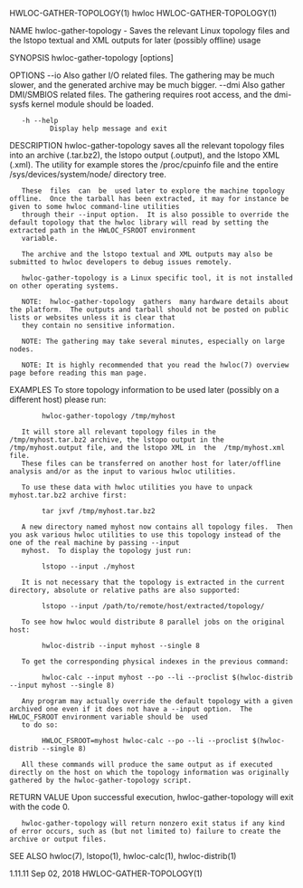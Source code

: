 HWLOC-GATHER-TOPOLOGY(1)                                                                  hwloc                                                                  HWLOC-GATHER-TOPOLOGY(1)

NAME
       hwloc-gather-topology - Saves the relevant Linux topology files and the lstopo textual and XML outputs for later (possibly offline) usage

SYNOPSIS
       hwloc-gather-topology [options] <path>

OPTIONS
       --io   Also gather I/O related files.  The gathering may be much slower, and the generated archive may be much bigger.  --dmi Also gather DMI/SMBIOS related files.  The gathering
              requires root access, and the dmi-sysfs kernel module should be loaded.

       -h --help
              Display help message and exit

DESCRIPTION
       hwloc-gather-topology saves all the relevant topology files into an archive (<path>.tar.bz2), the lstopo output (<path>.output), and the lstopo XML (<path>.xml).  The utility for
       example stores the /proc/cpuinfo file and the entire /sys/devices/system/node/ directory tree.

       These  files  can  be  used later to explore the machine topology offline.  Once the tarball has been extracted, it may for instance be given to some hwloc command-line utilities
       through their --input option.  It is also possible to override the default topology that the hwloc library will read by setting the extracted path in the HWLOC_FSROOT environment
       variable.

       The archive and the lstopo textual and XML outputs may also be submitted to hwloc developers to debug issues remotely.

       hwloc-gather-topology is a Linux specific tool, it is not installed on other operating systems.

       NOTE:  hwloc-gather-topology  gathers  many hardware details about the platform.  The outputs and tarball should not be posted on public lists or websites unless it is clear that
       they contain no sensitive information.

       NOTE: The gathering may take several minutes, especially on large nodes.

       NOTE: It is highly recommended that you read the hwloc(7) overview page before reading this man page.

EXAMPLES
       To store topology information to be used later (possibly on a different host) please run:

            hwloc-gather-topology /tmp/myhost

       It will store all relevant topology files in the /tmp/myhost.tar.bz2 archive, the lstopo output in the /tmp/myhost.output file, and the lstopo XML in  the  /tmp/myhost.xml  file.
       These files can be transferred on another host for later/offline analysis and/or as the input to various hwloc utilities.

       To use these data with hwloc utilities you have to unpack myhost.tar.bz2 archive first:

            tar jxvf /tmp/myhost.tar.bz2

       A new directory named myhost now contains all topology files.  Then you ask various hwloc utilities to use this topology instead of the one of the real machine by passing --input
       myhost.  To display the topology just run:

            lstopo --input ./myhost

       It is not necessary that the topology is extracted in the current directory, absolute or relative paths are also supported:

            lstopo --input /path/to/remote/host/extracted/topology/

       To see how hwloc would distribute 8 parallel jobs on the original host:

            hwloc-distrib --input myhost --single 8

       To get the corresponding physical indexes in the previous command:

            hwloc-calc --input myhost --po --li --proclist $(hwloc-distrib --input myhost --single 8)

       Any program may actually override the default topology with a given archived one even if it does not have a --input option.  The HWLOC_FSROOT environment variable should be  used
       to do so:

            HWLOC_FSROOT=myhost hwloc-calc --po --li --proclist $(hwloc-distrib --single 8)

       All these commands will produce the same output as if executed directly on the host on which the topology information was originally gathered by the hwloc-gather-topology script.

RETURN VALUE
       Upon successful execution, hwloc-gather-topology will exit with the code 0.

       hwloc-gather-topology will return nonzero exit status if any kind of error occurs, such as (but not limited to) failure to create the archive or output files.

SEE ALSO
       hwloc(7), lstopo(1), hwloc-calc(1), hwloc-distrib(1)

1.11.11                                                                                Sep 02, 2018                                                              HWLOC-GATHER-TOPOLOGY(1)
